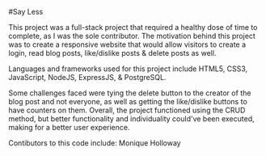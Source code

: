 #Say Less

This project was a full-stack project that required a healthy dose of time to complete, as I was the sole contributor. The motivation behind this project was to create a responsive website that would allow visitors to create a login, read blog posts, like/dislike posts & delete posts as well.

Languages and frameworks used for this project include HTML5, CSS3, JavaScript, NodeJS, ExpressJS, & PostgreSQL.

Some challenges faced were tying the delete button to the creator of the blog post and not everyone, as well as getting the like/dislike buttons to have counters on them.  Overall, the project functioned using the CRUD method, but better functionality and individuality could've been executed, making for a better user experience.

Contibutors to this code include:  Monique Holloway


